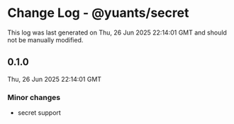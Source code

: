 # Change Log - @yuants/secret

This log was last generated on Thu, 26 Jun 2025 22:14:01 GMT and should not be manually modified.

## 0.1.0
Thu, 26 Jun 2025 22:14:01 GMT

### Minor changes

- secret support

